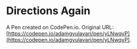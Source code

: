# Directions Again

A Pen created on CodePen.io. Original URL: [https://codepen.io/adamgyulavari/pen/yLNwqyP](https://codepen.io/adamgyulavari/pen/yLNwqyP).


